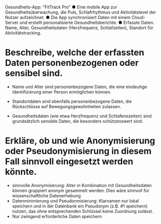Gesundheits-App: "FitTrack Pro" 
● Eine mobile App zur Gesundheitsüberwachung, die Puls, Schlafrhythmus und Aktivitätslevel der Nutzer aufzeichnet.
● Die App synchronisiert Daten mit einem Cloud-Server und erstellt personalisierte Gesundheitsberichte. 
● Erfasste Daten: Name, Alter, Gesundheitsdaten (Herzfrequenz, Schlafzeiten), Standort für Aktivitätstracking. 

# Beschreibe, welche der erfassten Daten personenbezogenen oder sensibel sind. 

- Name und Alter sind personenbezogene Daten, die eine eindeutige Identifizierung einer Person ermöglichen können.
- Standortdaten sind ebenfalls personenbezogene Daten, die Rückschlüsse auf Bewegungsgewohnheiten zulassen.

- Gesundheitsdaten (wie etwa Herzfrequenz und Schlafenszeiten) sind grundsätzlich sensible Daten, die besonders schützenswert sind.

# Erkläre, ob und wie Anonymisierung oder Pseudonymisierung in diesem Fall sinnvoll eingesetzt werden könnte.

- sinnvolle Anonymisierung: Alter in Kombination mit Gesundheitsdaten können gruppiert anonym gesammelt werden. Dies wäre sinnvoll für wissenschaftliche Datenerhebung
- Datenminimierung und Pseudonmisierung: Klarnamen nur lokal speichern und in der Datenbank ein Pseudonym (z.B. #1 speichern) nutzen, das ohne entsprechenden Schlüssel keine Zuordnung zulässt.
- Nur zwingend erforderliche Daten speichern